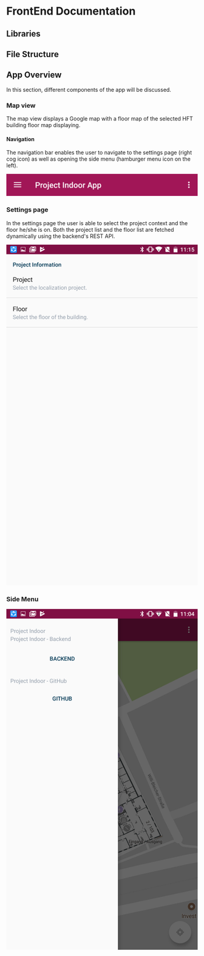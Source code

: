 # FrontEnd Documentation

## Libraries
## File Structure
## App Overview

In this section, different components of the app will be discussed.

### Map view

The map view displays a Google map with a floor map of the selected HFT building floor map displaying.

#### Navigation

The navigation bar enables the user to navigate to the settings page (right cog icon) as well as opening the side menu (hamburger menu icon on the left).

![Navigation bar](images/navigation_bar.png)

### Settings page

In the settings page the user is able to select the project context and the floor he/she is on. Both the project list and the floor list are fetched dynamically using the backend's REST API.

![Settings page](images/settings.png)

### Side Menu



![Side menu](images/side_menu.png)

